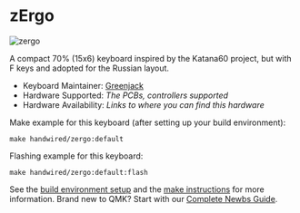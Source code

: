 # zErgo

![zergo](https://lh3.googleusercontent.com/ebufdZluIsuej_2MMqICxgyStO1TVOQXD7g-Nb4iJhjHOiG_g3gAAH335jnDCo7crZJPiUMTLWUrQ8qJWk9wbCAbMjEaNanWuqNdkMfQ7h0Oq2AYgcDvVulS68AOG65g2vtjp1_wBaJjy2D0SqGoEibhxi5A9ehQxHUJmCUaTuNiHXGR02shFr8JF6wgP7K72OY4g58RKyOUnCDRoiYENuBcZzcT_dR2Zbmzyj9fqo7VBuMJv3ry4S1aM1JiUw2ctMabhAYbjFcp7DqhgGbl0bTbcQSpYiywDLyeJol7zU0tCgqT8KixXn1YbwphlgYBhw379KiMoBHuFzoQNjwsWRPK0lzgsNRE9j6KrCCwVEokSdrt9eTLHO5emM--J_F32JuF-eT__pQBBki0kU0nS0TZl-4TWY5L8L7cb8Awg-OEX4mxN_ONWAkxu3eSKuKPOWYUVwf-VVDhjHjfv74x8Eq84T4jqyXsMPmBZjmi_Xz5c2KUusC0fQYAJa5bP3FLjEd83IBA4n-B4fx1nVUtKZAZCkVXWgJNRrYRjZlY5kKHPfu9w-2T6Q_vLwNfr5FudEHlxfTAjecxGoFtgnRmCas1ZSf0UZ15FIAfO22mQlmiRdGZge_OXn4UuWOCLlRviBiZJTIbToKaYpgqlkqlg0j7nqx951xSCEMBjEL_GDi1IFZdm6RvQAPp=w830-h358-no?authuser=0)

A compact 70% (15x6) keyboard inspired by the Katana60 project, but with F keys and adopted for the Russian layout.

* Keyboard Maintainer: [Greenjack](https://github.com/greenjack-z)
* Hardware Supported: *The PCBs, controllers supported*
* Hardware Availability: *Links to where you can find this hardware*

Make example for this keyboard (after setting up your build environment):

    make handwired/zergo:default

Flashing example for this keyboard:

    make handwired/zergo:default:flash

See the [build environment setup](https://docs.qmk.fm/#/getting_started_build_tools) and the [make instructions](https://docs.qmk.fm/#/getting_started_make_guide) for more information. Brand new to QMK? Start with our [Complete Newbs Guide](https://docs.qmk.fm/#/newbs).
